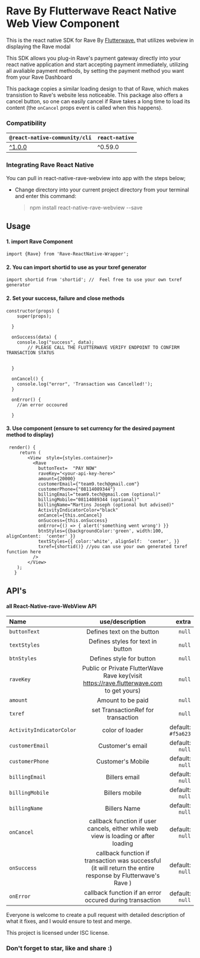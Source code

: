 # Rave By Flutterwave React Native Web View Component
This is the react native SDK for Rave By [Flutterwave.](https://rave.flutterwave.com) that utilizes webview in displaying the Rave modal

This SDK allows you plug-in Rave's payment gateway directly into your react native application and start accepting payment immediately, utilizing all avaliable payment methods, by setting the payment method you want from your Rave Dashboard

This package copies a similar loading design to that of Rave, which makes transistion to Rave's website less noticeable. This package also offers a cancel button, so one can easily cancel if Rave takes a long time to load its content (the ``` onCancel ``` props event is called when this happens).

### Compatibility
|`@react-native-community/cli` |`react-native`|
| --| --|
|[^1.0.0](https://github.com/react-native-community/cli/tree/1.x) |^0.59.0|


### Integrating Rave React Native

You can pull in react-native-rave-webview into app with the steps below;

-   Change directory into your current project directory from your terminal and enter this command:

    > npm install react-native-rave-webview --save

## Usage

#### 1. import Rave Component

    import {Rave} from 'Rave-ReactNative-Wrapper';
    
#### 2. You can import shortid to use as your txref generator  
    import shortid from 'shortid'; //  Feel free to use your own txref generator

 #### 2. Set your success, failure and close methods



    constructor(props) {
        super(props);

      }

      onSuccess(data) {
        console.log("success", data);
            // PLEASE CALL THE FLUTTERWAVE VERIFY ENDPOINT TO CONFIRM TRANSACTION STATUS 
        

      }

      onCancel() {
        console.log("error", 'Transaction was Cancelled!');
      }

      onError() {
        //an error occoured

      }
#### 3. Use component (ensure to set currency for the desired payment method to display)



     render() {
         return (
            <View  style={styles.container}>
              <Rave
                buttonText=  "PAY NOW"
                raveKey="<your-api-key-here>"
                amount={20000}
                customerEmail={"team9.tech@gmail.com"}
                customerPhone={"08114089344"}
                billingEmail="team9.tech@gmail.com (optional)"
                billingMobile="08114089344 (optional)"
                billingName="Martins Joseph (optional but advised)"
                ActivityIndicatorColor="black"
                onCancel={this.onCancel}
                onSuccess={this.onSuccess}
                onError={() => { alert('something went wrong') }}
                btnStyles={{backgroundColor:'green', width:100, alignContent:  'center' }}
                textStyles={{ color:'white', alignSelf:  'center', }}
                txref={shortid()} //you can use your own generated txref function here
              />
            </View>
	    );
	   }



## API's



#### [](https://github.com/react-native-nigeria/react-native-rave-webview#API)all React-Native-rave-WebView API



| Name | use/description | extra |
| :--- | :---: | ---: |
| `buttonText` | Defines text on the button| `null` |
| `textStyles` | Defines styles for text in button | `null` |
| `btnStyles` | Defines style for button | `null` |
| `raveKey` | Public or Private FlutterWave Rave key(visit https://rave.flutterwave.com to get yours) |`null` |
| `amount` | Amount to be paid | `null` |
| `txref` | set TransactionRef for transaction | `null` |
| `ActivityIndicatorColor` | color of loader | default: `#f5a623` |
| `customerEmail` | Customer's email | default: `null` |
| `customerPhone` | Customer's Mobile | default: `null` |
| `billingEmail` | Billers email | default: `null` |
| `billingMobile` | Billers mobile | default: `null` |
| `billingName` | Billers Name | default: `null` |
| `onCancel` | callback function if user cancels, either while web view is loading or after loading | default: `null` |
| `onSuccess` | callback function if transaction was successful (it will return the entire response by Flutterwave's Rave ) | default: `null` |
| `onError` | callback function if an error occured during transaction  | default: `null` |



Everyone is welcome to create a pull request with detailed description of what it fixes, and I would ensure to test and merge.


  This project is licensed under ISC license.




### Don't forget to star, like and share :)
